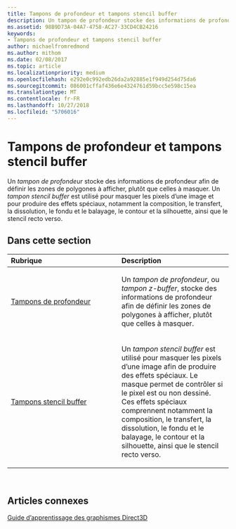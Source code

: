 ```yaml
---
title: Tampons de profondeur et tampons stencil buffer
description: Un tampon de profondeur stocke des informations de profondeur afin de définir les zones de polygones à afficher, plutôt que celles à masquer.
ms.assetid: 98B9D73A-04A7-4758-AC27-33CD4CB24216
keywords:
- Tampons de profondeur et tampons stencil buffer
author: michaelfromredmond
ms.author: mithom
ms.date: 02/08/2017
ms.topic: article
ms.localizationpriority: medium
ms.openlocfilehash: e292e0c992edb26da2a92885e1f949d254d75da6
ms.sourcegitcommit: 086001cffaf436e6e4324761d59bcc5e598c15ea
ms.translationtype: MT
ms.contentlocale: fr-FR
ms.lasthandoff: 10/27/2018
ms.locfileid: "5706016"
---
```

# <a name="depth-and-stencil-buffers"></a>Tampons de profondeur et tampons stencil buffer


Un *tampon de profondeur* stocke des informations de profondeur afin de définir les zones de polygones à afficher, plutôt que celles à masquer. Un *tampon stencil buffer* est utilisé pour masquer les pixels d’une image et pour produire des effets spéciaux, notamment la composition, le transfert, la dissolution, le fondu et le balayage, le contour et la silhouette, ainsi que le stencil recto verso.

## <a name="span-idin-this-sectionspanin-this-section"></a><span id="in-this-section"></span>Dans cette section


<table>
<colgroup>
<col width="50%" />
<col width="50%" />
</colgroup>
<thead>
<tr class="header">
<th align="left">Rubrique</th>
<th align="left">Description</th>
</tr>
</thead>
<tbody>
<tr class="odd">
<td align="left"><p><a href="depth-buffers.md">Tampons de profondeur</a></p></td>
<td align="left"><p>Un <em>tampon de profondeur</em>, ou <em>tampon z-buffer</em>, stocke des informations de profondeur afin de définir les zones de polygones à afficher, plutôt que celles à masquer.</p></td>
</tr>
<tr class="even">
<td align="left"><p><a href="stencil-buffers.md">Tampons stencil buffer</a></p></td>
<td align="left"><p>Un <em>tampon stencil buffer</em> est utilisé pour masquer les pixels d’une image afin de produire des effets spéciaux. Le masque permet de contrôler si le pixel est ou non dessiné. Ces effets spéciaux comprennent notamment la composition, le transfert, la dissolution, le fondu et le balayage, le contour et la silhouette, ainsi que le stencil recto verso.</p></td>
</tr>
</tbody>
</table>

 

## <a name="span-idrelated-topicsspanrelated-topics"></a><span id="related-topics"></span>Articles connexes


[Guide d’apprentissage des graphismes Direct3D](index.md)

 

 




